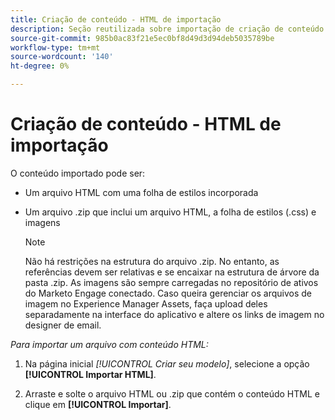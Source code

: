 ```yaml
---
title: Criação de conteúdo - HTML de importação
description: Seção reutilizada sobre importação de criação de conteúdo de HTML
source-git-commit: 985b0ac83f21e5ec0bf8d49d3d94deb5035789be
workflow-type: tm+mt
source-wordcount: '140'
ht-degree: 0%

---
```


# Criação de conteúdo - HTML de importação

O conteúdo importado pode ser:

* Um arquivo HTML com uma folha de estilos incorporada
* Um arquivo .zip que inclui um arquivo HTML, a folha de estilos (.css) e imagens

  >[!NOTE]
  >
  >Não há restrições na estrutura do arquivo .zip. No entanto, as referências devem ser relativas e se encaixar na estrutura de árvore da pasta .zip. As imagens são sempre carregadas no repositório de ativos do Marketo Engage conectado. Caso queira gerenciar os arquivos de imagem no Experience Manager Assets, faça upload deles separadamente na interface do aplicativo e altere os links de imagem no designer de email.

_Para importar um arquivo com conteúdo HTML:_

1. Na página inicial _[!UICONTROL Criar seu modelo]_, selecione a opção **[!UICONTROL Importar HTML]**.

1. Arraste e solte o arquivo HTML ou .zip que contém o conteúdo HTML e clique em **[!UICONTROL Importar]**.
